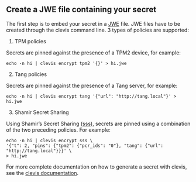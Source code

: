 ## Create a JWE file containing your secret

The first step is to embed your secret in a [JWE](https://en.wikipedia.org/wiki/JSON_Web_Encryption) file. JWE files have to be created through the clevis command line. 3 types of policies are supported:

1.  TPM policies

Secrets are pinned against the presence of a TPM2 device, for example:

```programlisting
echo -n hi | clevis encrypt tpm2 '{}' > hi.jwe
```

2.  Tang policies

Secrets are pinned against the presence of a Tang server, for example:

```programlisting
echo -n hi | clevis encrypt tang '{"url": "http://tang.local"}' > hi.jwe
```

3.  Shamir Secret Sharing

Using Shamir’s Secret Sharing ([sss](https://en.wikipedia.org/wiki/Shamir%27s_secret_sharing)), secrets are pinned using a combination of the two preceding policies. For example:

```programlisting
echo -n hi | clevis encrypt sss \
'{"t": 2, "pins": {"tpm2": {"pcr_ids": "0"}, "tang": {"url": "http://tang.local"}}}' \
> hi.jwe
```

For more complete documentation on how to generate a secret with clevis, see the [clevis documentation](https://github.com/latchset/clevis).
